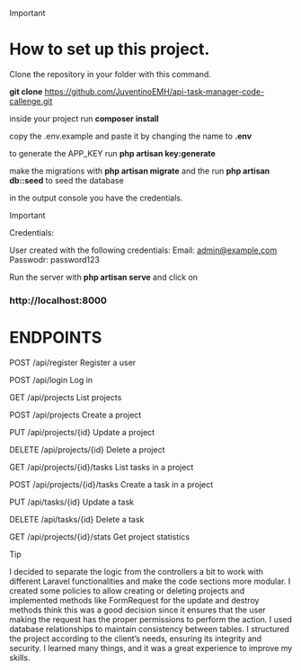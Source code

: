 >[!IMPORTANT]
> # How to set up this project.
> 
> Clone the repository in your folder with this command.
> 
> **git clone** https://github.com/JuventinoEMH/api-task-manager-code-callenge.git
 
 inside your project run **composer install** 
 
 copy the .env.example and paste it by changing the name to **.env**

 to generate the APP_KEY run **php artisan key:generate** 
 
 make the migrations with **php artisan migrate** and the run **php artisan db::seed** to seed the database
 
in the output console you have the credentials.

>[!IMPORTANT]
> 
> Credentials:
> 
> User created with the following credentials:
>Email: admin@example.com
>Passwodr: password123

Run the server with **php artisan serve** and click on
### http://localhost:8000


# ENDPOINTS 


POST	/api/register	Register a user

POST	/api/login	Log in

GET	/api/projects	List projects

POST	/api/projects	Create a project

PUT	/api/projects/{id}	Update a project

DELETE	/api/projects/{id}	Delete a project

GET	/api/projects/{id}/tasks	List tasks in a project

POST	/api/projects/{id}/tasks	Create a task in a project

PUT	/api/tasks/{id}	Update a task

DELETE	/api/tasks/{id}	Delete a task

GET	/api/projects/{id}/stats	Get project statistics



>[!TIP]
> I decided to separate the logic from the controllers a bit to work with different Laravel functionalities 
> and make the code sections more modular. 
> I created some policies to allow creating or deleting projects 
> and implemented methods like FormRequest for the update and destroy methods  think this was a good 
> decision since it ensures that the user making the request has the proper permissions to perform the action.
> I used database relationships to maintain consistency between tables. 
> I structured the project according to the client’s needs, ensuring its integrity and security.
> I learned many things, and it was a great experience to improve my skills.

